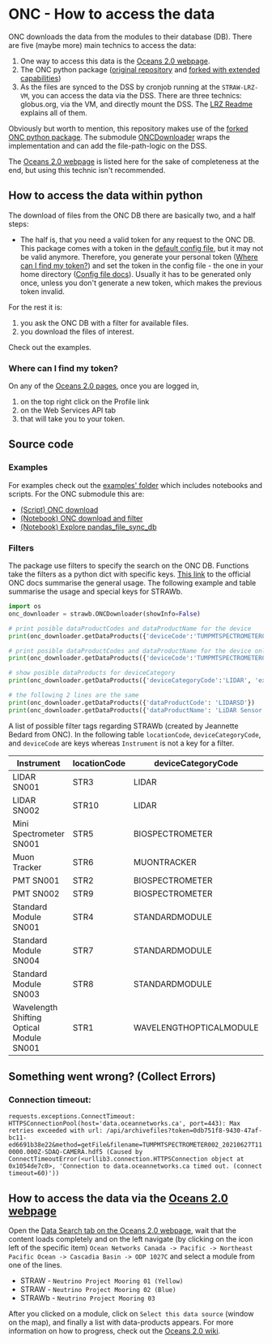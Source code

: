 # ONC - How to access the data

ONC downloads the data from the modules to their database (DB). There are five (maybe more) main technics to access the data:
1. One way to access this data is the [Oceans 2.0 webpage](https://data.oceannetworks.ca/home).
1. The ONC python package ([original repository](https://github.com/OceanNetworksCanada/api-python-client) and [forked with extended capabilities](https://github.com/FlyingAndrew/api-python-client))
1. As the files are synced to the DSS by cronjob running at the `STRAW-LRZ-VM`, you can access the data via the DSS. There are three technics: globus.org, via the VM, and directly mount the DSS. The [LRZ Readme](/docs/LRZ_Readme.md) explains all of them.

Obviously but worth to mention, this repository makes use of the [forked ONC python package](https://github.com/FlyingAndrew/api-python-client). The submodule [ONCDownloader](/src/strawb/onc_downloader/__init__.py) wraps the implementation and can add the file-path-logic on the DSS.

The [Oceans 2.0 webpage](https://data.oceannetworks.ca/home) is listed here for the sake of completeness at the end, but using this technic isn't recommended.

## How to access the data within python
The download of files from the ONC DB there are basically two, and a half steps:
- The half is, that you need a valid token for any request to the ONC DB. This package comes with a token in the [default config file](/config), but it may not be valid anymore. 
  Therefore, you generate your personal token ([Where can I find my token?](#Where-can-I-find-my-token?)) and set the token in the config file - the one in your home directory ([Config file docs](/docs/Config_File.md)).
  Usually it has to be generated only once, unless you don't generate a new token, which makes the previous token invalid.

For the rest it is:
1. you ask the ONC DB with a filter for available files.
2. you download the files of interest.

Check out the examples.

### Where can I find my token?
On any of the [Oceans 2.0 pages](https://data.oceannetworks.ca), once you are logged in,
1. on the top right click on the Profile link
2. on the Web Services API tab
3. that will take you to your token.

## Source code


### Examples
For examples check out the [examples' folder](/examples) which includes notebooks and scripts. For the ONC submodule this are:
- [(Script) ONC download](/examples/basic_onc_download.py)
- [(Notebook) ONC download and filter](/examples/ONC_Downloader_Example.ipynb)
- [(Notebook) Explore pandas_file_sync_db](/examples/explore_pandas_file_sync_db.ipynb)

### Filters
The package use filters to specify the search on the ONC DB. Functions take the filters as a python dict with specific keys. 
[This link](https://wiki.oceannetworks.ca/display/O2A/archivefiles) to the official ONC docs summarise the general usage. 
The following example and table summarise the usage and special keys for STRAWb.
``` python
import os
onc_downloader = strawb.ONCDownloader(showInfo=False)

# print posible dataProductCodes and dataProductName for the device
print(onc_downloader.getDataProducts({'deviceCode':'TUMPMTSPECTROMETER002'}))

# print posible dataProductCodes and dataProductName for the device only for hdf5-files
print(onc_downloader.getDataProducts({'deviceCode':'TUMPMTSPECTROMETER002', 'extension': 'hdf5'}))

# show posible dataProducts for deviceCategory
print(onc_downloader.getDataProducts({'deviceCategoryCode':'LIDAR', 'extension': 'hdf5'}))

# the following 2 lines are the same
print(onc_downloader.getDataProducts({'dataProductCode': 'LIDARSD'})
print(onc_downloader.getDataProducts({'dataProductName': 'LiDAR Sensor Data'})
```

A list of possible filter tags regarding STRAWb (created by Jeannette Bedard from ONC). In the following table `locationCode`, `deviceCategoryCode`, and `deviceCode` are keys whereas `Instrument` is not a key for a filter.

Instrument | locationCode | deviceCategoryCode | deviceCode 
---------- | ------------ | ------------------ |------------- 
LIDAR SN001             | STR3 | LIDAR           | TUMLIDAR001
LIDAR SN002             | STR10| LIDAR           | TUMLIDAR002
Mini Spectrometer SN001 | STR5 | BIOSPECTROMETER | TUMMINISPECTROMETER001
Muon Tracker            | STR6 | MUONTRACKER     | TUMMUONTRACKER001
PMT SN001               | STR2 | BIOSPECTROMETER | TUMPMTSPECTROMETER001 |
PMT SN002               | STR9 | BIOSPECTROMETER | TUMPMTSPECTROMETER002 |
Standard Module SN001   | STR4 | STANDARDMODULE  | TUMSTANDARDMODULE001
Standard Module SN004   | STR7 | STANDARDMODULE  | TUMSTANDARDMODULE004
Standard Module SN003   | STR8 | STANDARDMODULE  | TUMSTANDARDMODULE003
Wavelength Shifting Optical Module SN001 | STR1 | WAVELENGTHOPTICALMODULE | UMAINZWOM001


## Something went wrong? (Collect Errors)
### Connection timeout:
`
requests.exceptions.ConnectTimeout: HTTPSConnectionPool(host='data.oceannetworks.ca', port=443): Max retries exceeded with url: /api/archivefiles?token=0db751f8-9430-47af-bc11-ed6691b38e22&method=getFile&filename=TUMPMTSPECTROMETER002_20210627T110000.000Z-SDAQ-CAMERA.hdf5 (Caused by ConnectTimeoutError(<urllib3.connection.HTTPSConnection object at 0x1054de7c0>, 'Connection to data.oceannetworks.ca timed out. (connect timeout=60)'))
`

## How to access the data via the [Oceans 2.0 webpage](https://data.oceannetworks.ca/home)
Open the [Data Search tab on the Oceans 2.0 webpage](https://data.oceannetworks.ca/DataSearch), wait that the content loads completely and on the left navigate (by clicking on the icon left of the specific item)
`Ocean Networks Canada -> Pacific -> Northeast Pacific Ocean -> Cascadia Basin -> ODP 1027C` and select a module from one of the lines.
- STRAW - `Neutrino Project Mooring 01 (Yellow)`
- STRAW - `Neutrino Project Mooring 02 (Blue)`
- STRAWb - `Neutrino Project Mooring 03`

After you clicked on a module, click on `Select this data source` (window on the map), and finally a list with data-products appears. For more information on how to progress, check out the [Oceans 2.0 wiki](https://wiki.oceannetworks.ca/display/O2KB).
